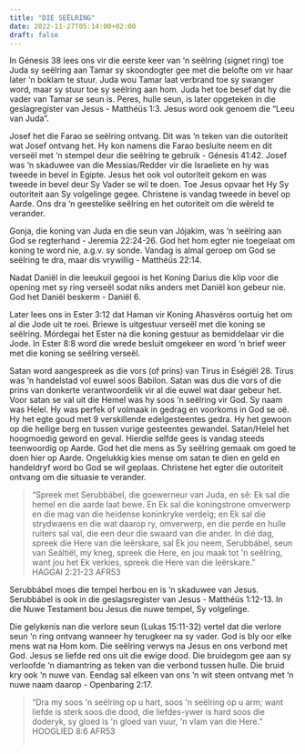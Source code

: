 ```yaml
---
title: "DIE SEËLRING"
date: 2022-11-27T05:14:00+02:00
draft: false
---
```

<html>
 <head></head>
 <body>
  <p>In Génesis 38 lees ons vir die eerste keer van ‘n seëlring (signet ring) toe Juda sy seëlring aan Tamar sy skoondogter gee met die belofte om vir haar later ‘n boklam te stuur. Juda wou Tamar laat verbrand toe sy swanger word, maar sy stuur toe sy seëlring aan hom. Juda het toe besef dat hy die vader van Tamar se seun is. Peres, hulle seun, is later opgeteken in die geslagregister van Jesus - Matthéüs 1:3. Jesus word ook genoem die “Leeu van Juda”.</p>
  <p>Josef het die Farao se seëlring ontvang. Dit was ‘n teken van die outoriteit wat Josef ontvang het. Hy kon namens die Farao besluite neem en dit verseël met ‘n stempel deur die seëlring te gebruik - Génesis 41:42. Josef was ‘n skaduwee van die Messias/Redder vir die Israeliete en hy was tweede in bevel in Egipte. Jesus het ook vol outoriteit gekom en was tweede in bevel deur Sy Vader se wil te doen. Toe Jesus opvaar het Hy Sy outoriteit aan Sy volgelinge gegee. Christene is vandag tweede in bevel op Aarde. Ons dra ‘n geestelike seëlring en het outoriteit om die wêreld te verander.</p>
  <p>Gonja, die koning van Juda en die seun van Jójakim, was ‘n seëlring aan God se regterhand - Jeremia 22:24-26. God het hom egter nie toegelaat om koning te word nie, a.g.v. sy sonde. Vandag is almal geroep om God se seëlring te dra, maar dis vrywillig - Matthéüs 22:14.</p>
  <p>Nadat Daniël in die leeukuil gegooi is het Koning Darius die klip voor die opening met sy ring verseël sodat niks anders met Daniël kon gebeur nie. God het Daniël beskerm - Daniël 6.</p>
  <p>Later lees ons in Ester 3:12 dat Haman vir Koning Ahasvéros oortuig het om al die Jode uit te roei. Briewe is uitgestuur verseël met die koning se seëlring. Mórdegai het Ester na die koning gestuur as bemiddelaar vir die Jode. In Ester 8:8 word die wrede besluit omgekeer en word ‘n brief weer met die koning se seëlring verseël.</p>
  <p>Satan word aangespreek as die vors (of prins) van Tirus in Eségiël 28. Tirus was ‘n handelstad vol euwel soos Babilon. Satan was dus die vors of die prins van donkerte verantwoordelik vir al die euwel wat daar gebeur het. Voor satan se val uit die Hemel was hy soos ‘n seëlring vir God. Sy naam was Helel. Hy was perfek of volmaak in gedrag en voorkoms in God se oë. Hy het egte goud met 9 verskillende edelgesteentes gedra. Hy het gewoon op die heilige berg en tussen vurige gesteentes gewandel. Satan/Helel het hoogmoedig geword en geval. Hierdie selfde gees is vandag steeds teenwoordig op Aarde. God het die mens as Sy seëlring gemaak om goed te doen hier op Aarde. Ongelukkig kies mense om satan te dien en geld en handeldryf word bo God se wil geplaas. Christene het egter die outoriteit ontvang om die situasie te verander.</p>
  <blockquote>
   <p>“Spreek met Serubbábel, die goewerneur van Juda, en sê: Ek sal die hemel en die aarde laat bewe. En Ek sal die koningstrone omverwerp en die mag van die heidense koninkryke verdelg; en Ek sal die strydwaens en die wat daarop ry, omverwerp, en die perde en hulle ruiters sal val, die een deur die swaard van die ander. In dié dag, spreek die Here van die leërskare, sal Ek jou neem, Serubbábel, seun van Seáltiël, my kneg, spreek die Here, en jou maak tot 'n seëlring, want jou het Ek verkies, spreek die Here van die leërskare.”<br>‭‭HAGGAI‬ ‭2‬:‭21‬-‭23‬ ‭AFR53‬‬</p>
  </blockquote>
  <p>Serubbábel moes die tempel herbou en is ‘n skaduwee van Jesus. Serubbábel is ook in die geslagsregister van Jesus - Matthéüs 1:12-13. In die Nuwe Testament bou Jesus die nuwe tempel, Sy volgelinge.</p>
  <p>Die gelykenis nan die verlore seun (Lukas 15:11-32) vertel dat die verlore seun ‘n ring ontvang wanneer hy terugkeer na sy vader. God is bly oor elke mens wat na Hom kom. Die seëlring verwys na Jesus en ons verbond met God. Jesus se liefde red ons uit die ewige dood. Die bruidegom gee aan sy verloofde ‘n diamantring as teken van die verbond tussen hulle. Die bruid kry ook ‘n nuwe van. Eendag sal elkeen van ons ‘n wit steen ontvang met ‘n nuwe naam daarop - Openbaring 2:17.</p>
  <blockquote>
   <p>“Dra my soos 'n seëlring op u hart, soos 'n seëlring op u arm; want liefde is sterk soos die dood, die liefdes-ywer is hard soos die doderyk, sy gloed is 'n gloed van vuur, 'n vlam van die Here.”<br>‭‭HOOGLIED‬ ‭8‬:‭6‬ ‭AFR53‬‬<br>&nbsp;</p>
  </blockquote>
 </body>
</html>